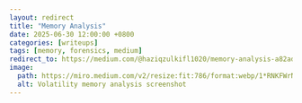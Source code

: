 ```yaml
---
layout: redirect
title: "Memory Analysis"
date: 2025-06-30 12:00:00 +0800
categories: [writeups]
tags: [memory, forensics, medium]
redirect_to: https://medium.com/@haziqzulkifl1020/memory-analysis-a82ad9b59e5b
image:
  path: https://miro.medium.com/v2/resize:fit:786/format:webp/1*RNKFWrN0zhqGg4c8LQaz6A.png
  alt: Volatility memory analysis screenshot
---
```

